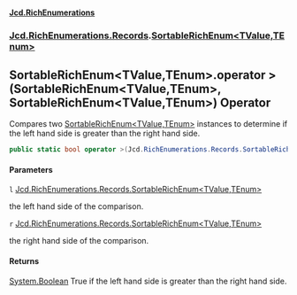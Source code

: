 #### [Jcd.RichEnumerations](index.md 'index')
### [Jcd.RichEnumerations.Records](Jcd.RichEnumerations.Records.md 'Jcd.RichEnumerations.Records').[SortableRichEnum&lt;TValue,TEnum&gt;](Jcd.RichEnumerations.Records.SortableRichEnum_TValue,TEnum_.md 'Jcd.RichEnumerations.Records.SortableRichEnum<TValue,TEnum>')

## SortableRichEnum<TValue,TEnum>.operator >(SortableRichEnum<TValue,TEnum>, SortableRichEnum<TValue,TEnum>) Operator

Compares two [SortableRichEnum&lt;TValue,TEnum&gt;](Jcd.RichEnumerations.Records.SortableRichEnum_TValue,TEnum_.md 'Jcd.RichEnumerations.Records.SortableRichEnum<TValue,TEnum>') instances to determine if the left hand side is greater
than the right hand side.

```csharp
public static bool operator >(Jcd.RichEnumerations.Records.SortableRichEnum<TValue,TEnum>? l, Jcd.RichEnumerations.Records.SortableRichEnum<TValue,TEnum>? r);
```
#### Parameters

<a name='Jcd.RichEnumerations.Records.SortableRichEnum_TValue,TEnum_.op_GreaterThan(Jcd.RichEnumerations.Records.SortableRichEnum_TValue,TEnum_,Jcd.RichEnumerations.Records.SortableRichEnum_TValue,TEnum_).l'></a>

`l` [Jcd.RichEnumerations.Records.SortableRichEnum&lt;](Jcd.RichEnumerations.Records.SortableRichEnum_TValue,TEnum_.md 'Jcd.RichEnumerations.Records.SortableRichEnum<TValue,TEnum>')[TValue](Jcd.RichEnumerations.Records.SortableRichEnum_TValue,TEnum_.md#Jcd.RichEnumerations.Records.SortableRichEnum_TValue,TEnum_.TValue 'Jcd.RichEnumerations.Records.SortableRichEnum<TValue,TEnum>.TValue')[,](Jcd.RichEnumerations.Records.SortableRichEnum_TValue,TEnum_.md 'Jcd.RichEnumerations.Records.SortableRichEnum<TValue,TEnum>')[TEnum](Jcd.RichEnumerations.Records.SortableRichEnum_TValue,TEnum_.md#Jcd.RichEnumerations.Records.SortableRichEnum_TValue,TEnum_.TEnum 'Jcd.RichEnumerations.Records.SortableRichEnum<TValue,TEnum>.TEnum')[&gt;](Jcd.RichEnumerations.Records.SortableRichEnum_TValue,TEnum_.md 'Jcd.RichEnumerations.Records.SortableRichEnum<TValue,TEnum>')

the left hand side of the comparison.

<a name='Jcd.RichEnumerations.Records.SortableRichEnum_TValue,TEnum_.op_GreaterThan(Jcd.RichEnumerations.Records.SortableRichEnum_TValue,TEnum_,Jcd.RichEnumerations.Records.SortableRichEnum_TValue,TEnum_).r'></a>

`r` [Jcd.RichEnumerations.Records.SortableRichEnum&lt;](Jcd.RichEnumerations.Records.SortableRichEnum_TValue,TEnum_.md 'Jcd.RichEnumerations.Records.SortableRichEnum<TValue,TEnum>')[TValue](Jcd.RichEnumerations.Records.SortableRichEnum_TValue,TEnum_.md#Jcd.RichEnumerations.Records.SortableRichEnum_TValue,TEnum_.TValue 'Jcd.RichEnumerations.Records.SortableRichEnum<TValue,TEnum>.TValue')[,](Jcd.RichEnumerations.Records.SortableRichEnum_TValue,TEnum_.md 'Jcd.RichEnumerations.Records.SortableRichEnum<TValue,TEnum>')[TEnum](Jcd.RichEnumerations.Records.SortableRichEnum_TValue,TEnum_.md#Jcd.RichEnumerations.Records.SortableRichEnum_TValue,TEnum_.TEnum 'Jcd.RichEnumerations.Records.SortableRichEnum<TValue,TEnum>.TEnum')[&gt;](Jcd.RichEnumerations.Records.SortableRichEnum_TValue,TEnum_.md 'Jcd.RichEnumerations.Records.SortableRichEnum<TValue,TEnum>')

the right hand side of the comparison.

#### Returns
[System.Boolean](https://docs.microsoft.com/en-us/dotnet/api/System.Boolean 'System.Boolean')
True if the left hand side is greater than the right hand side.